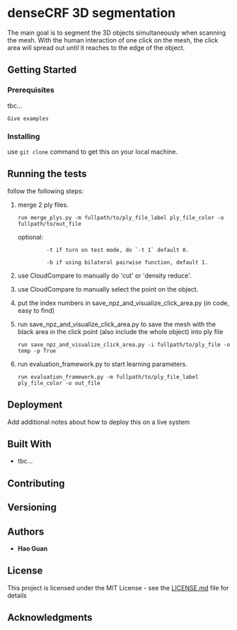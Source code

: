 # denseCRF 3D segmentation

The main goal is to segment the 3D objects simultaneously when scanning the mesh. With the human interaction of one click on the mesh, the click area will spread out until it reaches to the edge of the object.

## Getting Started


### Prerequisites

tbc...

```
Give examples
```

### Installing

use `git clone` command to get this on your local machine.

## Running the tests

follow the following steps:

1. merge 2 ply files.

    ```
    run merge_plys.py -m fullpath/to/ply_file_label ply_file_color -o fullpath/to/out_file
    ```

   	optional:   
   	                
   	            -t if turn on test mode, do `-t 1` default 0.

	     		-b if using bilateral pairwise function, default 1.

2. use CloudCompare to manually do 'cut' or 'density reduce'.

3. use CloudCompare to manually select the point on the object.

4. put the index numbers in save_npz_and_visualize_click_area.py (in code, easy to find)

5. run save_npz_and_visualize_click_area.py to save the mesh with the black area in the click point (also include the whole object) into ply file

      ```
     run save_npz_and_visualize_click_area.py -i fullpath/to/ply_file -o temp -p True
     ```

6. run evaluation_framework.py to start learning parameters.

     ```
     run evaluation_framework.py -m fullpath/to/ply_file_label ply_file_color -o out_file
     ```

## Deployment

Add additional notes about how to deploy this on a live system

## Built With

* tbc...

## Contributing


## Versioning

## Authors

* **Hao Guan**


## License

This project is licensed under the MIT License - see the [LICENSE.md](LICENSE.md) file for details

## Acknowledgments

